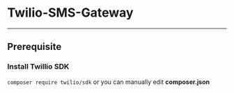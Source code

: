 # Twilio-SMS-Gateway
<hr>

## Prerequisite
### Install Twillio SDK
``` composer require twilio/sdk ```
or you can manually edit <strong> composer.json </strong> <br>


